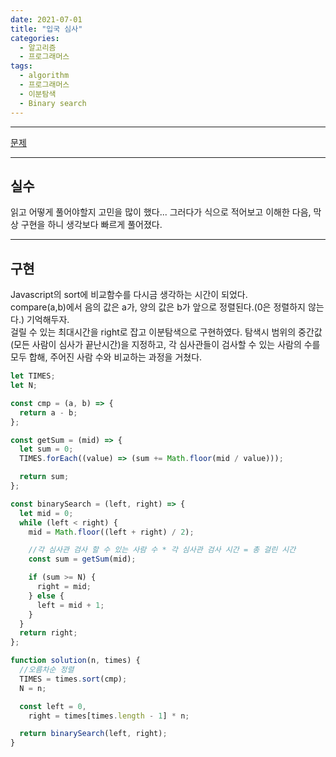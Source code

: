 ```yaml
---
date: 2021-07-01
title: "입국 심사"
categories:
  - 알고리즘
  - 프로그래머스
tags:
  - algorithm
  - 프로그래머스
  - 이분탐색
  - Binary search
---
```


---

[문제](https://programmers.co.kr/learn/courses/30/lessons/43238)

---

## 실수

읽고 어떻게 풀어야할지 고민을 많이 했다... 그러다가 식으로 적어보고 이해한 다음, 막상 구현을 하니 생각보다 빠르게 풀어졌다.

---

## 구현

Javascript의 sort에 비교함수를 다시금 생각하는 시간이 되었다.  
compare(a,b)에서 음의 값은 a가, 양의 값은 b가 앞으로 정렬된다.(0은 정렬하지 않는다.)
기억해두자.  
걸릴 수 있는 최대시간을 right로 잡고 이분탐색으로 구현하였다. 탐색시 범위의 중간값(모든 사람이 심사가 끝난시간)을 지정하고,
각 심사관들이 검사할 수 있는 사람의 수를 모두 합해, 주어진 사람 수와 비교하는 과정을 거쳤다.

```javascript
let TIMES;
let N;

const cmp = (a, b) => {
  return a - b;
};

const getSum = (mid) => {
  let sum = 0;
  TIMES.forEach((value) => (sum += Math.floor(mid / value)));

  return sum;
};

const binarySearch = (left, right) => {
  let mid = 0;
  while (left < right) {
    mid = Math.floor((left + right) / 2);

    //각 심사관 검사 할 수 있는 사람 수 * 각 심사관 검사 시간 = 총 걸린 시간
    const sum = getSum(mid);

    if (sum >= N) {
      right = mid;
    } else {
      left = mid + 1;
    }
  }
  return right;
};

function solution(n, times) {
  //오름차순 정렬
  TIMES = times.sort(cmp);
  N = n;

  const left = 0,
    right = times[times.length - 1] * n;

  return binarySearch(left, right);
}
```
